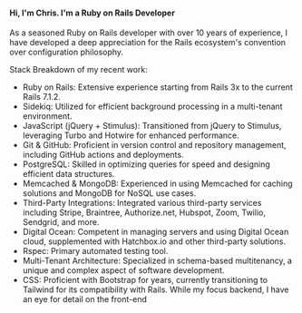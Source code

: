 #### Hi, I'm Chris. I'm a Ruby on Rails Developer

As a seasoned Ruby on Rails developer with over 10 years of experience, I have developed a deep appreciation for the Rails ecosystem's convention over configuration philosophy. 

Stack Breakdown of my recent work:
- Ruby on Rails: Extensive experience starting from Rails 3x to the current Rails 7.1.2.
- Sidekiq: Utilized for efficient background processing in a multi-tenant environment.
- JavaScript (jQuery + Stimulus): Transitioned from jQuery to Stimulus, leveraging Turbo and Hotwire for enhanced performance.
- Git & GitHub: Proficient in version control and repository management, including GitHub actions and deployments.
- PostgreSQL: Skilled in optimizing queries for speed and designing efficient data structures.
- Memcached & MongoDB: Experienced in using Memcached for caching solutions and MongoDB for NoSQL use cases.
- Third-Party Integrations: Integrated various third-party services including Stripe, Braintree, Authorize.net, Hubspot, Zoom, Twilio, Sendgrid, and more.
- Digital Ocean: Competent in managing servers and using Digital Ocean cloud, supplemented with Hatchbox.io and other third-party solutions.
- Rspec: Primary automated testing tool.
- Multi-Tenant Architecture: Specialized in schema-based multitenancy, a unique and complex aspect of software development.
- CSS: Proficient with Bootstrap for years, currently transitioning to Tailwind for its compatibility with Rails. While my focus backend, I have an eye for detail on the front-end

<!--
**cgratigny/cgratigny** is a ✨ _special_ ✨ repository because its `README.md` (this file) appears on your GitHub profile.

Here are some ideas to get you started:

- 🔭 I’m currently working on ...
- 🌱 I’m currently learning ...
- 👯 I’m looking to collaborate on ...
- 🤔 I’m looking for help with ...
- 💬 Ask me about ...
- 📫 How to reach me: ...
- 😄 Pronouns: ...
- ⚡ Fun fact: ...
-->
